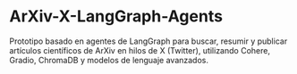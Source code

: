 # ArXiv-X-LangGraph-Agents
Prototipo basado en agentes de LangGraph para buscar, resumir y publicar artículos científicos de ArXiv en hilos de X (Twitter), utilizando Cohere, Gradio, ChromaDB y modelos de lenguaje avanzados.
